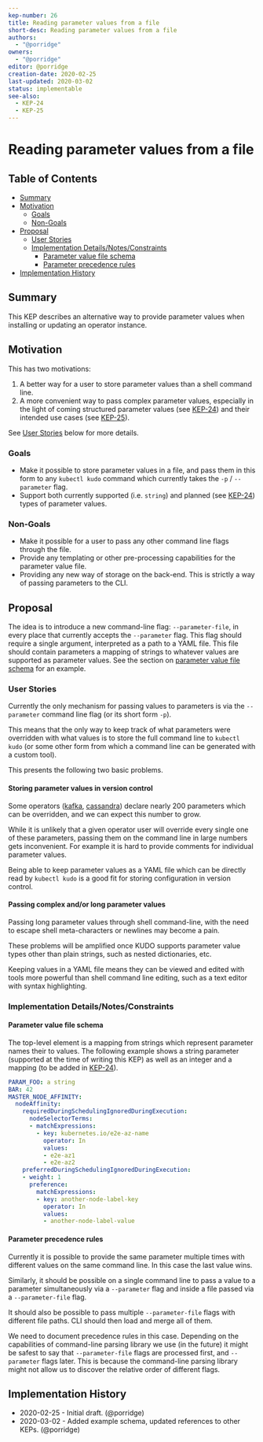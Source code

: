 ```yaml
---
kep-number: 26
title: Reading parameter values from a file
short-desc: Reading parameter values from a file
authors:
  - "@porridge"
owners:
  - "@porridge"
editor: @porridge
creation-date: 2020-02-25
last-updated: 2020-03-02
status: implementable
see-also:
  - KEP-24
  - KEP-25
---
```


# Reading parameter values from a file

## Table of Contents

* [Summary](#summary)
* [Motivation](#motivation)
    * [Goals](#goals)
    * [Non-Goals](#non-goals)
* [Proposal](#proposal)
    * [User Stories](#user-stories)
    * [Implementation Details/Notes/Constraints](#implementation-detailsnotesconstraints)
        * [Parameter value file schema](#parameter-value-file-schema)
        * [Parameter precedence rules](#parameter-precedence-rules)
* [Implementation History](#implementation-history)

## Summary

This KEP describes an alternative way to provide parameter values when installing or
updating an operator instance.

## Motivation

This has two motivations:
1. A better way for a user to store parameter values than a shell command line.
1. A more convenient way to pass complex parameter values, especially in the light of
coming structured parameter values (see [KEP-24](https://github.com/kudobuilder/kudo/blob/master/keps/0024-parameter-enhancement.md))
and their intended use cases (see [KEP-25](https://github.com/kudobuilder/kudo/blob/master/keps/0025-template-to-yaml-function.md)).

See [User Stories](#user-stories) below for more details.

### Goals

- Make it possible to store parameter values in a file, and pass them in this form
to any `kubectl kudo` command which currently takes the `-p` / `--parameter` flag.
- Support both currently supported (i.e. `string`) and planned (see [KEP-24](https://github.com/kudobuilder/kudo/blob/master/keps/0024-parameter-enhancement.md))
types of parameter values.

### Non-Goals

- Make it possible for a user to pass any other command line flags through the file.
- Provide any templating or other pre-processing capabilities for the parameter value file.
 - Providing any new way of storage on the back-end.  This is strictly a way of passing parameters to the CLI.
## Proposal

The idea is to introduce a new command-line flag: `--parameter-file`, in every place that
currently accepts the `--parameter` flag.
This flag should require a single argument, interpreted as a path to a YAML file.
This file should contain parameters a mapping of strings to whatever values are supported as parameter values.
See the section on [parameter value file schema](#parameter-value-file-schema) for an example.

### User Stories

Currently the only mechanism for passing values to parameters is via the `--parameter`
command line flag (or its short form `-p`).

This means that the only way to keep track of what parameters were overridden with what
values is to store the full command line to `kubectl kudo` (or some other form from which
a command line can be generated with a custom tool).

This presents the following two basic problems.

#### Storing parameter values in version control

Some operators
([kafka](https://github.com/kudobuilder/operators/blob/master/repository/kafka/operator/params.yaml),
[cassandra](https://github.com/kudobuilder/operators/blob/master/repository/cassandra/3.11/operator/operator.yaml))
declare nearly 200 parameters which can be overridden, and we can expect this number to grow.

While it is unlikely that a given operator user will override every single one of these parameters,
passing them on the command line in large numbers gets inconvenient.
For example it is hard to provide comments for individual parameter values.

Being able to keep parameter values as a YAML file which can be directly read by
`kubectl kudo` is a good fit for storing configuration in version control.

#### Passing complex and/or long parameter values

Passing long parameter values through shell command-line, with the need to escape
shell meta-characters or newlines may become a pain.

These problems will be amplified once KUDO supports parameter value types other than
plain strings, such as nested dictionaries, etc.

Keeping values in a YAML file means they can be viewed and edited with tools more
powerful than shell command line editing, such as a text editor with syntax highlighting.

### Implementation Details/Notes/Constraints

#### Parameter value file schema

The top-level element is a mapping from strings which represent parameter names their to values.
The following example shows a string parameter (supported at the time of writing this KEP)
as well as an integer and a mapping (to be added in [KEP-24](https://github.com/kudobuilder/kudo/blob/master/keps/0024-parameter-enhancement.md)).

```yaml
PARAM_FOO: a string
BAR: 42
MASTER_NODE_AFFINITY:
  nodeAffinity:
    requiredDuringSchedulingIgnoredDuringExecution:
      nodeSelectorTerms:
      - matchExpressions:
        - key: kubernetes.io/e2e-az-name
          operator: In
          values:
          - e2e-az1
          - e2e-az2
    preferredDuringSchedulingIgnoredDuringExecution:
    - weight: 1
      preference:
        matchExpressions:
        - key: another-node-label-key
          operator: In
          values:
          - another-node-label-value
```


#### Parameter precedence rules

Currently it is possible to provide the same parameter multiple times with
different values on the same command line. In this case the last value wins.

Similarly, it should be possible on a single command line to pass a value to
a parameter simultaneously via a `--parameter` flag and inside a file passed via
a `--parameter-file` flag.

It should also be possible to pass multiple `--parameter-file` flags with different
file paths. CLI should then load and merge all of them.

We need to document precedence rules in this case. Depending on the capabilities
of command-line parsing library we use (in the future) it might be safest to
say that `--parameter-file` flags are processed first, and `--parameter` flags later.
This is because the command-line parsing library might not allow us to discover
the relative order of different flags.

## Implementation History

- 2020-02-25 - Initial draft. (@porridge)
- 2020-03-02 - Added example schema, updated references to other KEPs. (@porridge)
